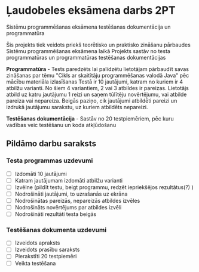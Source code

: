 # Ļaudobeles eksāmena darbs 2PT
Sistēmu programmēšanas eksāmena testēšanas dokumentācija un programmatūra

Šis projekts tiek veidots priekš teorētisko un praktisko zināšanu pārbaudes Sistēmu programmēšanas eksāmena laikā
Projekts sastāv no testa programmatūras un programmatūras testēšanas dokumentācijas

**Programmatūra** - Tests paredzēts lai palīdzētu lietotājam pārbaudīt savas zināšanas par tēmu "Cikls ar skaitītāju programmēšanas
valodā Java" pēc mācību materiāla izlasīšanas 
Testā ir 10 jautājumi, katram no kuriem ir 4 atbilžu varianti. No šiem 4 variantiem, 2 vai 3 atbildes ir pareizas. 
Lietotājs atbild uz katru jautājumu 1 reizi un saņem tūlītēju novērtējumu, vai atbilde pareiza vai
nepareiza. Beigās paziņo, cik jautājumi atbildēti pareizi un izdrukā jautājumu sarakstu, uz kuriem
atbildēts nepareizi.

**Testēšanas dokumentācija** - Sastāv no 20 testpiemēriem, pēc kuru vadības veic testēšanu un koda atkļūdošanu

## Pildāmo darbu saraksts
### Testa programmas uzdevumi
- [ ] Izdomāti 10 jautājumi
- [ ] Katram jautājumam izdomāti atbilžu varianti
- [ ] Izvēlne (pildīt testu, beigt programmu, redzēt iepriekšējos rezultātus(?) )
- [ ] Nodrošināti jautājumi, to uzrašanās uz ekrāna
- [ ] Nodrošinātas pareizās, nepareizās atbildes izvēles
- [ ] Nodrošināts novērtējums par atbildes izvēli
- [ ] Nodrošināti rezultāti testa beigās
### Testēšanas dokumenta uzdevumi
- [ ] Izveidots apraksts
- [ ] Izveidots prasību saraksts
- [ ] Pierakstīti 20 testpiemēri
- [ ] Veikta testēšana
